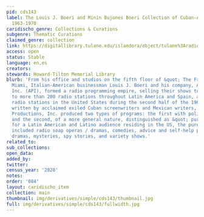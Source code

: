 ```yaml
---
pid: cds143
label: The Louis J. Boeri and Minín Bujones Boeri Collection of Cuban-American Radionovelas,
  1963-1970
caridischo_genre: Collections & Curations
subgenre: Thematic Curations
claimed_genre: collection
link: https://digitallibrary.tulane.edu/islandora/object/tulane%3Aradionovelas
access: open
status: Stable
language: en,es
creators:
stewards: Howard-Tilton Memorial Library
blurb: 'From his office and studios on the fifth floor of &quot; The Freedom Tower&quot;  in
  Miami, Italian-American businessman Louis J. Boeri and his company, America''s Productions,
  Inc. (API), formed a radio programming empire, selling their shows to government,
  to more than 200 radio stations throughout Latin America and Spain, and to Spanish-speaking
  radio stations in the United States during the second half of the 1960s. With scripts
  written by acclaimed exiled Cuban screenwriters and Mexican writers, America''s
  Productions, Inc. produced two types of programs: the first with political content
  and the second, of a more general nature, distinguished as &quot; pure entertainment.&quot;  Designed
  for a Latin American and Latino audience residing in the US, the pure entertainment
  included radio soap operas / dramas, comedies, advice and self-help programs, biblical
  dramas, mysteries, spy stories, and variety shows.'
related_to:
sub_collections:
open_data:
added_by:
twitter:
census_year: '2020'
notes:
order: '084'
layout: caridischo_item
collection: main
thumbnail: img/derivatives/simple/cds143/thumbnail.jpg
full: img/derivatives/simple/cds143/fullwidth.jpg
---
```

